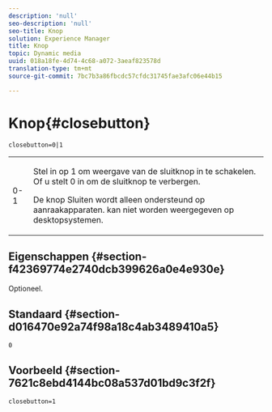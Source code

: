 ```yaml
---
description: 'null'
seo-description: 'null'
seo-title: Knop
solution: Experience Manager
title: Knop
topic: Dynamic media
uuid: 018a18fe-4d74-4c68-a072-3aeaf823578d
translation-type: tm+mt
source-git-commit: 7bc7b3a86fbcdc57cfdc31745fae3afc06e44b15

---
```



# Knop{#closebutton}

`closebutton=0|1`

<table id="table_9B98C97485DD4DEB8A6ECBCE8DF6B886"> 
 <tbody> 
  <tr> 
   <td colname="col1"> <p> <span class="codeph"> 0-1 </span> </p> </td> 
   <td colname="col2"> <p>Stel in op <span class="codeph"> 1 </span> om weergave van de sluitknop in te schakelen. Of u stelt <span class="codeph"> 0 in </span> om de sluitknop te verbergen. </p> <p>De knop Sluiten wordt alleen ondersteund op aanraakapparaten. kan niet worden weergegeven op desktopsystemen. </p> </td> 
  </tr> 
 </tbody> 
</table>

## Eigenschappen {#section-f42369774e2740dcb399626a0e4e930e}

Optioneel.

## Standaard {#section-d016470e92a74f98a18c4ab3489410a5}

`0`

## Voorbeeld {#section-7621c8ebd4144bc08a537d01bd9c3f2f}

```
closebutton=1
```

